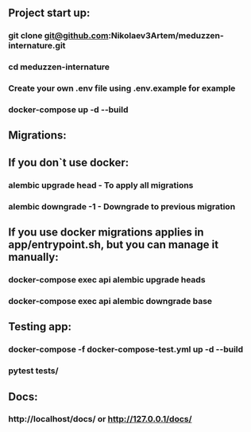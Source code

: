 ## Project start up:
### git clone git@github.com:Nikolaev3Artem/meduzzen-internature.git
### cd meduzzen-internature

### Create your own .env file using .env.example for example
### docker-compose up -d --build

## Migrations:
## If you don`t use docker:
### alembic upgrade head - To apply all migrations
### alembic downgrade -1 - Downgrade to previous migration
## If you use docker migrations applies in app/entrypoint.sh, but you can manage it manually:
### docker-compose exec api alembic upgrade heads
### docker-compose exec api alembic downgrade base

## Testing app:
### docker-compose -f docker-compose-test.yml up -d --build
### pytest tests/

## Docs:
### http://localhost/docs/ or http://127.0.0.1/docs/
